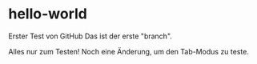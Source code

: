 # hello-world
Erster Test von GitHub
Das ist der erste "branch".		

Alles nur zum Testen!
Noch eine Änderung, um den Tab-Modus zu teste.

